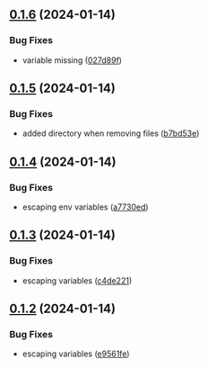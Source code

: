## [0.1.6](https://github.com/Energy-Control-no/fleet-flow-autoinstaller/compare/v0.1.5...v0.1.6) (2024-01-14)


### Bug Fixes

* variable missing ([027d89f](https://github.com/Energy-Control-no/fleet-flow-autoinstaller/commit/027d89f8c473c4ce02d93fc1c98fb66048805150))



## [0.1.5](https://github.com/Energy-Control-no/fleet-flow-autoinstaller/compare/v0.1.4...v0.1.5) (2024-01-14)


### Bug Fixes

* added directory when removing files ([b7bd53e](https://github.com/Energy-Control-no/fleet-flow-autoinstaller/commit/b7bd53e349de56b2193a0f0e098ca3c27c4166a1))



## [0.1.4](https://github.com/Energy-Control-no/fleet-flow-autoinstaller/compare/v0.1.3...v0.1.4) (2024-01-14)


### Bug Fixes

* escaping env variables ([a7730ed](https://github.com/Energy-Control-no/fleet-flow-autoinstaller/commit/a7730edc3eae2c8c124bf44bc6e4c8c0b690212c))



## [0.1.3](https://github.com/Energy-Control-no/fleet-flow-autoinstaller/compare/v0.1.2...v0.1.3) (2024-01-14)


### Bug Fixes

* escaping variables ([c4de221](https://github.com/Energy-Control-no/fleet-flow-autoinstaller/commit/c4de221d4c7c805e399cc41a1184446b1421a7eb))



## [0.1.2](https://github.com/Energy-Control-no/fleet-flow-autoinstaller/compare/v0.1.1...v0.1.2) (2024-01-14)


### Bug Fixes

* escaping variables ([e9561fe](https://github.com/Energy-Control-no/fleet-flow-autoinstaller/commit/e9561feb5797de71e5ed8f9018005d609208ce08))



